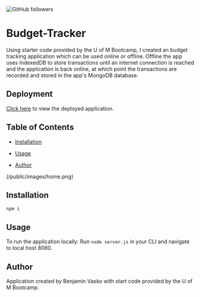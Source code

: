![GitHub followers](https://img.shields.io/github/followers/30?label=Follow&style=social) 

# Budget-Tracker

Using starter code provided by the U of M Bootcamp, I created an budget tracking application which can be used online or offline. Offline the app uses IndexedDB to store transactions until an internet connection is reached and the application is back online, at which point the transactions are recorded and stored in the app's MongoDB database.

## Deployment

[Click here](https://budget-tracker-33.herokuapp.com/) to view the deployed application.                

## Table of Contents
                

- [Installation](#installation)

- [Usage](#usage)

- [Author](#author)
                    
(/public/images/home.png)

## Installation

`npm i`
        

## Usage

To run the application locally:
Run `node server.js` in your CLI and navigate to local host 8080.

## Author

Application created by Benjamin Vasko with start code provided by the U of M Bootcamp.
